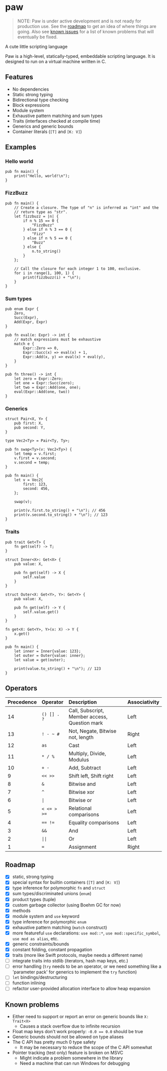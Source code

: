 # paw

> NOTE: Paw is under active development and is not ready for production use.
> See the [roadmap](#roadmap) to get an idea of where things are going.
> Also see [known issues](#known-issues) for a list of known problems that will eventually be fixed.

A cute little scripting language

Paw is a high-level, statically-typed, embeddable scripting language.
It is designed to run on a virtual machine written in C.

## Features
+ No dependencies
+ Static strong typing
+ Bidirectional type checking
+ Block expressions
+ Module system
+ Exhaustive pattern matching and sum types
+ Traits (interfaces checked at compile time)
+ Generics and generic bounds
+ Container literals (`[T]` and `[K: V]`)

## Examples

### Hello world
```paw
pub fn main() {
    print("Hello, world!\n");
}
```

### FizzBuzz
```paw
pub fn main() {
    // Create a closure. The type of "n" is inferred as "int" and the 
    // return type as "str".
    let fizzbuzz = |n| {
        if n % 15 == 0 { 
            "FizzBuzz" 
        } else if n % 3 == 0 { 
            "Fizz"
        } else if n % 5 == 0 { 
            "Buzz" 
        } else { 
            n.to_string() 
        }
    };

    // Call the closure for each integer 1 to 100, exclusive.
    for i in range(1, 100, 1) {
        print(fizzbuzz(i) + "\n");
    }
}
```

### Sum types
```paw
pub enum Expr {
    Zero,
    Succ(Expr),
    Add(Expr, Expr)
}

pub fn eval(e: Expr) -> int {
    // match expressions must be exhaustive
    match e {
        Expr::Zero => 0,
        Expr::Succ(x) => eval(x) + 1,
        Expr::Add(x, y) => eval(x) + eval(y),
    }
}

pub fn three() -> int {
    let zero = Expr::Zero;
    let one = Expr::Succ(zero);
    let two = Expr::Add(one, one);
    eval(Expr::Add(one, two))
}
```

### Generics

```paw
struct Pair<X, Y> {
    pub first: X,
    pub second: Y,
}

type Vec2<Ty> = Pair<Ty, Ty>;

pub fn swap<Ty>(v: Vec2<Ty>) {
    let temp = v.first;
    v.first = v.second;
    v.second = temp;
}

pub fn main() {
    let v = Vec2{
        first: 123,
        second: 456,
    };

    swap(v);

    print(v.first.to_string() + "\n"); // 456
    print(v.second.to_string() + "\n"); // 123
}
```

### Traits

```paw
pub trait Get<T> {
    fn get(self) -> T;
}

struct Inner<X>: Get<X> {
    pub value: X,

    pub fn get(self) -> X {
        self.value
    }
}

struct Outer<X: Get<Y>, Y>: Get<Y> {
    pub value: X,

    pub fn get(self) -> Y {
        self.value.get()
    }
}

fn get<X: Get<Y>, Y>(x: X) -> Y {
    x.get()
}

pub fn main() {
    let inner = Inner{value: 123};
    let outer = Outer{value: inner};
    let value = get(outer);

    print(value.to_string() + "\n"); // 123
}
```

## Operators

|Precedence|Operator   |Description                                   |Associativity|
|:---------|:----------|:---------------------------------------------|:------------|
|14        |`() [] . ?`|Call, Subscript, Member access, Question mark |Left         |
|13        |`! - ~ #`  |Not, Negate, Bitwise not, length              |Right        |
|12        |`as`       |Cast                                          |Left         |
|11        |`* / %`    |Multiply, Divide, Modulus                     |Left         |
|10        |`+ -`      |Add, Subtract                                 |Left         |
|9         |`<< >>`    |Shift left, Shift right                       |Left         |
|8         |`&`        |Bitwise and                                   |Left         |
|7         |`^`        |Bitwise xor                                   |Left         |
|6         |<code>&#124;</code>|Bitwise or                            |Left         |
|5         |`< <= > >=`|Relational comparisons                        |Left         |
|4         |`== !=`    |Equality comparisons                          |Left         |
|3         |`&&`       |And                                           |Left         |
|2         |<code>&#124;&#124;</code>|Or                              |Left         |
|1         |`=`        |Assignment                                    |Right        |

## Roadmap
+ [x] static, strong typing
+ [x] special syntax for builtin containers (`[T]` and `[K: V]`)
+ [x] type inference for polymorphic `fn` and `struct`
+ [x] sum types/discriminated unions (`enum`)
+ [x] product types (tuple)
+ [x] custom garbage collector (using Boehm GC for now)
+ [x] methods
+ [x] module system and `use` keyword
+ [x] type inference for polymorphic `enum`
+ [x] exhaustive pattern matching (`match` construct)
+ [x] more featureful `use` declarations: `use mod::*`, `use mod::specific_symbol`, `use mod as alias`, etc.
+ [x] generic constraints/bounds
+ [x] constant folding, constant propagation
+ [x] traits (more like Swift protocols, maybe needs a different name)
+ [ ] integrate traits into stdlib (iterators, hash map keys, etc.)
+ [ ] error handling (`try` needs to be an operator, or we need something like a 'parameter pack' for generics to implement the `try` function)
+ [ ] `let` bindings/destructuring
+ [ ] function inlining
+ [ ] refactor user-provided allocation interface to allow heap expansion

## Known problems
+ Either need to support or report an error on generic bounds like `X: Trait<X>`
    + Causes a stack overflow due to infinite recursion
+ Float map keys don't work properly: `-0.0 == 0.0` should be true
+ Generic bounds should not be allowed on type aliases
+ The C API has pretty much 0 type safety
    + It may be necessary to reduce the scope of the C API somewhat
+ Pointer tracking (test only) feature is broken on MSVC
    + Might indicate a problem somewhere in the library
    + Need a machine that can run Windows for debugging
